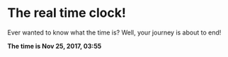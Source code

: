 # The real time clock!

Ever wanted to know what the time is? Well, your journey is about to end!

**The time is Nov 25, 2017, 03:55**